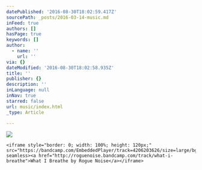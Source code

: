 ```yaml
---
datePublished: '2016-08-30T18:02:59.417Z'
sourcePath: _posts/2016-03-14-music.md
inFeed: true
authors: []
hasPage: true
keywords: []
author:
  - name: ''
    url: ''
via: {}
dateModified: '2016-08-30T18:02:58.935Z'
title: ''
publisher: {}
description: ''
inLanguage: null
inNav: true
starred: false
url: music/index.html
_type: Article

---
```

![](https://s3-us-west-2.amazonaws.com/the-grid-img/p/d9622269c68d38c69da0746771bad72decf8fb3d.gif)

    <iframe style="border: 0; width: 100%; height: 120px;" src="https://bandcamp.com/EmbeddedPlayer/track=4206203626/size=large/bgcol=ffffff/linkcol=63b2cc/tracklist=false/artwork=small/transparent=true/" seamless><a href="http://roguenoise.bandcamp.com/track/what-i-breathe">What I Breathe by Rogue Noise</a></iframe>